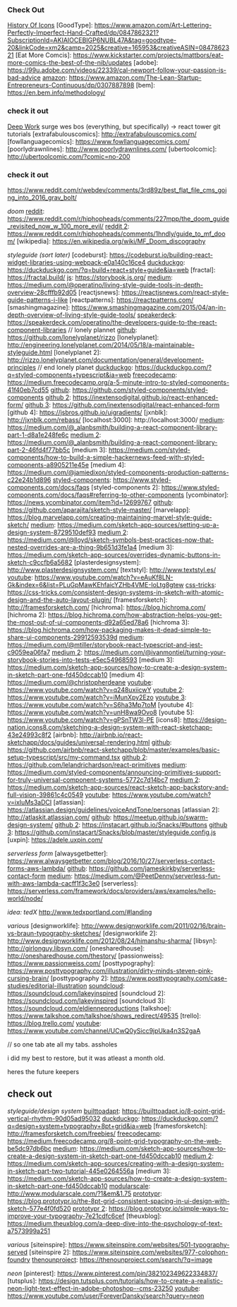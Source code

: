 ### Check Out
[History Of Icons](https://historyoficons.com/)
[GoodType]: https://www.amazon.com/Art-Lettering-Perfectly-Imperfect-Hand-Crafted/dp/0847862321?SubscriptionId=AKIAIOCEBIGP6NUBL47A&tag=goodtype-20&linkCode=xm2&camp=2025&creative=165953&creativeASIN=0847862321
[Eat More Comcis]: https://www.kickstarter.com/projects/mattbors/eat-more-comics-the-best-of-the-nib/updates
[adobe]: https://99u.adobe.com/videos/22339/cal-newport-follow-your-passion-is-bad-advice
[amazon]: https://www.amazon.com/The-Lean-Startup-Entrepreneurs-Continuous/dp/0307887898
[bem]: https://en.bem.info/methodology/

[medium]: https://medium.com/sketch-app-sources/programmers-design-differently-why-i-built-a-css-plugin-for-sketch-3-52a1246305a4
[seesparkbox]: http://codepen.seesparkbox.com/

[smacss]: https://smacss.com/book/
[typeroom]: http://www.typeroom.eu/article/how-francesco-franchi-remodeled-typographic-medium-today
[uigradients]: https://uigradients.com/#AquaMarine
[clubmate]: http://clubmate.fi/oocss-acss-bem-smacss-what-are-they-what-should-i-use/#Block_Element_Modifier_BEM
[csswizardry]: https://csswizardry.com/2013/01/mindbemding-getting-your-head-round-bem-syntax/
[rightfontapp]: https://rightfontapp.com/

[format]: https://www.format.com/magazine/features/design/jaime-derringer-designmilk?utm_campaign=af475c38cf-formatmag_newsletter_2015_12_21&utm_medium=email&utm_source=Format+Magazine&utm_term=0_aebd9a4403-af475c38cf-99789925
[format 2]: https://www.format.com/magazine/guides/build-the-perfect-portfolio-design?utm_source=Format+Magazine&utm_campaign=af475c38cf-formatmag_newsletter_2015_12_21&utm_medium=email&utm_term=0_aebd9a4403-af475c38cf-99789925
[gadgetsin]: http://gadgetsin.com/traditional-mexican-skull-star-wars-characters-by-jose-pulido.htm
[highpulp]: http://highpulp.com/blog/
[makersrow]: https://makersrow.com/blog/2015/12/how-much-money-i-invested-to-launch-my-brand/?utm_source=Maker%27s+Row&utm_campaign=2f0ef6e23d-daily_blog_12_16_financials_of_a_brand_launch&utm_medium=email&utm_term=0_95b47b6ba0-2f0ef6e23d-94481921&mc_cid=2f0ef6e23d&mc_eid=ee16e180ef
[paulminors]: https://paulminors.com/50-hacks-organising-getting-more-done/
[tumblr]: http://layervault.tumblr.com/post/42361566927/progressive-reduction
[tumblr 2]: http://layervault.tumblr.com/post/42442865260/implementing-progressive-reduction
[beautifulpixels]: https://beautifulpixels.com/
[changelog]: https://changelog.com/podcast
[codenewbie]: https://www.codenewbie.org/
[codenewbie 2]: http://discourse.codenewbie.org/t/music-to-code-by/655
[github]: https://gist.github.com/aviflombaum/9d6f7448119bae3a24ee
[github 2]: http://marvelapp.github.io/devices.css/
[keepachangelog]: https://keepachangelog.com/en/1.0.0/
[reddit]: https://www.reddit.com/r/macsetups/
[semver]: https://semver.org/
[thinkful]: https://www.thinkful.com/learn/a-guide-to-using-github-pages/start/existing-project/project-page/new-repo/
[typewolf]: https://www.typewolf.com/site-of-the-day/beyond-this-point
[uifaces]: http://uifaces.com/

[24ways]: https://24ways.org/2015/universal-react/
[24ways 2]: https://24ways.org/2011/front-end-style-guides/
[abduzeedo]: https://abduzeedo.com/soundcloud-redesign-concept?utm_medium=twitter&utm_source=dlvr.it
[addyosmani]: https://addyosmani.com/blog/environment-specific-builds-with-grunt-gulp-or-broccoli/
[avclub]: https://news.avclub.com/animation-software-used-by-futurama-and-studio-ghibli-w-1798245355
[awwwards]: https://www.awwwards.com/trendy-web-color-palettes-and-material-design-color-schemes-tools.html
[clrs]: http://clrs.cc/
[css-tricks]: https://css-tricks.com/bem-101/
[css-tricks 2]: https://css-tricks.com/snippets/css/a-guide-to-flexbox/
[github]: https://markdalgleish.github.io/presentation-build-wars-gulp-vs-grunt/
[github 2]: http://matejlatin.github.io/Gutenberg/
[github 3]: https://github.com/petehunt/react-howto
[hood]: http://hood.ie/intro/#get-started
[materialui]: https://www.materialui.co/
[medium]: https://medium.com/@abynim/silver-flows-joins-invision-faa3dd1fc250
[modularscale]: http://www.modularscale.com/?1,3&em&1.5
[netlify]: https://www.netlify.com/blog/2016/02/24/a-step-by-step-guide-gatsby-on-netlify/?utm_campaign=linkplug&utm_source=linkplug&utm_medium=linkplug&utm_content=linkplug&utm_term=linkplug
[paletton]: http://paletton.com/#uid=75q0T0keGNh4cZr9KUriZE9mQvl
[paulirish]: https://www.paulirish.com/2012/box-sizing-border-box-ftw/
[postcss]: https://postcss.org/
[sitepoint]: https://www.sitepoint.com/three-typography-books-frontend-people-read/
[stackoverflow]: https://stackoverflow.com/questions/16152547/sass-interpolation-of-mixin-function-and-variable-names
[surge]: http://surge.sh/help/getting-started-with-surge
[twitter]: https://twitter.com/dan_abramov/status/684132639633047552
[vimeo]: https://vimeo.com/85170015
[wordpress]: https://cherrypickss.wordpress.com/2014/01/22/git-cheat-sheet/
[youtube]: https://www.youtube.com/watch?v=GhX8iPcDSsI&list=PLECD54527EBCE4021&index=17

[abookapart]: https://abookapart.com/products/designing-for-touch
[addyosmani]: https://addyosmani.com/blog/javascript-style-guides-and-beautifiers/
[css-tricks]: https://css-tricks.com/conditional-media-query-mixins/
[design]: https://design.google/library/tooling/
[github]: https://github.com/getify/You-Dont-Know-JS/blob/master/async%20&%20performance/README.md#you-dont-know-js-async--performance

[lovelypackage]: http://lovelypackage.com/page/2/?s=hot+sauce
[material]: https://material.io/design/color/#color-color-palette
[materializecss]: https://materializecss.com/color.html
[medium]: https://medium.com/@monteiro/13-ways-designers-screw-up-client-presentations-51aaee11e28c
[okaytype]: https://www.okaytype.com/peep/this
[reddit]: https://www.reddit.com/r/bodyweightfitness/comments/z4qjj/batman_bodyweight_workout/
[thatjsdude]: http://www.thatjsdude.com/interview/js2.html
[theharrietseries]: http://www.theharrietseries.com/
[tumblr]: http://mosx.tumblr.com/post/37717342011/my-textexpander-snippets
[underconsideration]: https://www.underconsideration.com/brandnew/archives/friday_likes_133.php#.Vyuf3qMrLMU
[youtube]: https://www.youtube.com/watch?v=xYkz0Ueg0L4


### check it out
[Deep Work](https://www.amazon.com/dp/1455586692/ref=nosim&tag=shabla-20)
surge
wes bos (everything, but specifically) -> react
tower git tutorials
[extrafabulouscomics]: http://extrafabulouscomics.com/
[fowllanguagecomics]: https://www.fowllanguagecomics.com/
[poorlydrawnlines]: http://www.poorlydrawnlines.com/
[ubertoolcomic]: http://ubertoolcomic.com/?comic=no-200

[build-podcast]: https://build-podcast.com/es2015/
[github]: https://github.com/ericdouglas/ES6-Learning
[github 2]: https://github.com/esnext/es6-spread
[medium]: https://medium.com/ecmascript-2015
[ponyfoo]: https://ponyfoo.com/articles/es6-spread-and-butter-in-depth
[repitsupply]: https://www.repitsupply.com/collections/all

[creativelive]: https://www.creativelive.com/class/how-design-live
[duckduckgo]: https://duckduckgo.com/?q=%22css+is+like+sex%22+vimeo&ia=web
[facebook]: https://www.facebook.com/usemuzli/videos/1113607865368580/?utm_source=designernews
[peeky]: https://peeky.com/about/pricing/
[shawnblanc]: https://shawnblanc.net/2016/02/havilah-cunnington-permission-to-be-creative/


### check it out
[abduzeedo]: https://abduzeedo.com/copordrop-series-bram-vanhaeren?utm_medium=twitter&utm_source=dlvr.it
[abduzeedo 2]: https://abduzeedo.com/perfect-office-pixo-tablet-mount-moon-lunar-globe-and-office-ideas?utm_medium=twitter&utm_source=dlvr.it
[abduzeedo 3]: https://abduzeedo.com/decrypted-savants?utm_medium=twitter&utm_source=dlvr.it
[abduzeedo 4]: https://abduzeedo.com/most-intricate-deck-cards-ever-made?utm_medium=twitter&utm_source=dlvr.it
[frontendhappyhour]: http://frontendhappyhour.com/
[photoshoproadmap]: https://photoshoproadmap.com/retro-80s-vhs-style-text-effect-2/
[retrosupply]: https://www.retrosupply.co/blogs/retrosupply-blog/retro-vintage-photoshop-tutorials
[johnpolacek]: http://johnpolacek.com/content-display-patterns/
[responsivewebdesign]: https://responsivewebdesign.com/podcast/
[simplebits]: http://work.simplebits.com/
[sitepoint]: https://www.sitepoint.com/results-ultimate-css-survey/


[digitalartsonline]: https://www.digitalartsonline.co.uk/tutorials/adobe-illustrator/create-repeating-patterns-for-skate-deck-art/#11
[github]: https://github.com/petehunt/react-howto#learning-react-itself
[wekeeptheotherbadmenfromthedoor]: http://www.wekeeptheotherbadmenfromthedoor.com/

[github]: https://daneden.github.io/Toast/
[nicolasgallagher]: http://nicolasgallagher.com/about-html-semantics-front-end-architecture/
[youtube]: https://www.youtube.com/watch?v=C4z_9F6nfS8
[youtube 2]: https://www.youtube.com/watch?v=IKFq2cSbQ4Q
[youtube 3]: https://www.youtube.com/watch?v=JCHUAHohotA

[bjango]: https://bjango.com/articles/
[daneden]: https://daneden.me/
[egghead]: https://egghead.io/lessons/javascript-parenting-in-gif-loop-coder
[firstwefeast]: https://firstwefeast.com/drink/10-essential-portland-coffee-shops/
[glitch]: https://glitch.com/edit/#!/serious-thing
[medium]: https://medium.com/building-a-component-library
[nodeschool]: https://nodeschool.io/#workshoppers
[reddit]: https://www.reddit.com/r/userexperience/comments/4u547t/ux_professionals_what_is_your_daytoday_like_at/
[seesparkbox]: http://codepen.seesparkbox.com/#august
[travandlos]: http://www.travandlos.com/
[tylermcginnis]: https://tylermcginnis.com/courses/
[uxdesign]: https://uxdesign.cc/identity-crisis-designer-job-titles-1ae086c796de?ref=webdesignernews.com

[achewood]: http://www.achewood.com/index.php?date=01012016
[alextrochut]: http://alextrochut.com/project/penguin-galaxy/
[code-cartoons]: https://code-cartoons.com/a-cartoon-intro-to-redux-3afb775501a6
[code-cartoons 2]: https://code-cartoons.com/a-cartoon-intro-to-facebook-s-relay-part-3-9d8fcf8db670
[css3beziercurve]: http://www.css3beziercurve.net/
[easings]: https://easings.net/
[fuckdropdowns]: http://www.fuckdropdowns.com/
[graphicburger]: https://graphicburger.com/
[instagram]: https://www.instagram.com/seblester/
[jsbin]: http://jsbin.com/jajamiy/7/edit?html,js,console,output
[macworld]: http://hints.macworld.com/article.php?story=2001110610290643
[reddit]: https://www.reddit.com/r/bestofnetflix/
[typography]: https://discover.typography.com/theme/barrel-proof/
https://www.reddit.com/r/webdev/comments/3rd89z/best_flat_file_cms_going_into_2016_grav_bolt/



_doom_
[reddit]: https://www.reddit.com/r/hiphopheads/comments/227mpp/the_doom_guide_revisited_now_w_100_more_evil/
[reddit 2]: https://www.reddit.com/r/hiphopheads/comments/1hndly/guide_to_mf_doom/
[wikipedia]: https://en.wikipedia.org/wiki/MF_Doom_discography

_styleguide (sort later)_
[codeburst]: https://codeburst.io/building-react-widget-libraries-using-webpack-e0a140c16ce4
[duckduckgo]: https://duckduckgo.com/?q=build+react+style+guide&ia=web
[fractal]: https://fractal.build/
[js]: https://storybook.js.org/
[medium]: https://medium.com/@operatino/living-style-guide-tools-in-depth-overview-28cfffb92d05
[reactjsnews]: https://reactjsnews.com/react-style-guide-patterns-i-like
[reactpatterns]: https://reactpatterns.com/
[smashingmagazine]: https://www.smashingmagazine.com/2015/04/an-in-depth-overview-of-living-style-guide-tools/
[speakerdeck]: https://speakerdeck.com/operatino/the-developers-guide-to-the-react-component-libraries
// lonely plannet
[github]: https://github.com/lonelyplanet/rizzo
[lonelyplanet]: http://engineering.lonelyplanet.com/2014/05/18/a-maintainable-styleguide.html
[lonelyplanet 2]: http://rizzo.lonelyplanet.com/documentation/general/development-principles
// end lonely planet
[duckduckgo]: https://duckduckgo.com/?q=styled-components+typescript&ia=web
[freecodecamp]: https://medium.freecodecamp.org/a-5-minute-intro-to-styled-components-41f40eb7cd55
[github]: https://github.com/styled-components/styled-components
[github 2]: https://inextensodigital.github.io/react-enhanced-form/
[github 3]: https://github.com/inextensodigital/react-enhanced-form
[github 4]: https://jsbros.github.io/uigradients/
[jxnblk]: http://jxnblk.com/rebass/
[localhost:3000]: http://localhost:3000/
[medium]: https://medium.com/@_alanbsmith/building-a-react-component-library-part-1-d8a1e248fe6c
[medium 2]: https://medium.com/@_alanbsmith/building-a-react-component-library-part-2-46fd4f77bb5c
[medium 3]: https://medium.com/styled-components/how-to-build-a-simple-hackernews-feed-with-styled-components-a8905211e45e
[medium 4]: https://medium.com/@jamiedixon/styled-components-production-patterns-c22e24b1d896
[styled-components]: https://www.styled-components.com/docs/faqs
[styled-components 2]: https://www.styled-components.com/docs/faqs#referring-to-other-components
[ycombinator]: https://news.ycombinator.com/item?id=12699767
[github]: https://github.com/aparajita/sketch-style-master/
[marvelapp]: https://blog.marvelapp.com/creating-maintaining-marvel-style-guide-sketch/
[medium]: https://medium.com/sketch-app-sources/setting-up-a-design-system-8729510def93
[medium 2]: https://medium.com/@lloyd/sketch-symbols-best-practices-now-that-nested-overrides-are-a-thing-9b651d3fe1a4
[medium 3]: https://medium.com/sketch-app-sources/overrides-dynamic-buttons-in-sketch-c9ccfb6a5682
[plasterdesignsystem]: http://www.plasterdesignsystem.com/
[textstyl]: http://www.textstyl.es/
[youtube]: https://www.youtube.com/watch?v=eAuKf8LN-Gk&index=6&list=PLuGpMawKEhfaicYZHb4VME-IoLtg8gtew
[css-tricks]: https://css-tricks.com/consistent-design-systems-in-sketch-with-atomic-design-and-the-auto-layout-plugin/
[framesforsketch]: http://framesforsketch.com/
[hichroma]: https://blog.hichroma.com/
[hichroma 2]: https://blog.hichroma.com/how-abstraction-helps-you-get-the-most-out-of-ui-components-d92a65ed78a6
[hichroma 3]: https://blog.hichroma.com/how-packaging-makes-it-dead-simple-to-share-ui-components-29912593539d
[medium]: https://medium.com/@mtiller/storybook-react-typescript-and-jest-c9059ea06fa7
[medium 2]: https://medium.com/@ivanmontiel/turning-your-storybook-stories-into-tests-e5ec54968593
[medium 3]: https://medium.com/sketch-app-sources/how-to-create-a-design-system-in-sketch-part-one-fd450dccab10
[medium 4]: https://medium.com/@christopherdeane
[youtube]: https://www.youtube.com/watch?v=q248uxiicwY
[youtube 2]: https://www.youtube.com/watch?v=iMunXpy2Ezo
[youtube 3]: https://www.youtube.com/watch?v=S6ha3Mp7toM
[youtube 4]: https://www.youtube.com/watch?v=unH8wa9Ovo8
[youtube 5]: https://www.youtube.com/watch?v=gPSnTW3l-PE
[icons8]: https://design-nation.icons8.com/sketching-a-design-system-with-react-sketchapp-43e24993c8f2
[airbnb]: http://airbnb.io/react-sketchapp/docs/guides/universal-rendering.html
[github]: https://github.com/airbnb/react-sketchapp/blob/master/examples/basic-setup-typescript/src/my-command.tsx
[github 2]: https://github.com/lelandrichardson/react-primitives
[medium]: https://medium.com/styled-components/announcing-primitives-support-for-truly-universal-component-systems-5772c7d14bc7
[medium 2]: https://medium.com/sketch-app-sources/react-sketch-app-backstory-and-full-vision-39861c4c0549
[youtube]: https://www.youtube.com/watch?v=ixIuMs3aDCI
[atlassian]: https://atlassian.design/guidelines/voiceAndTone/personas
[atlassian 2]: http://atlaskit.atlassian.com/
[github]: https://meetup.github.io/swarm-design-system/
[github 2]: https://instacart.github.io/Snacks/#buttons
[github 3]: https://github.com/instacart/Snacks/blob/master/styleguide.config.js
[uxpin]: https://adele.uxpin.com/

_serverless form_
[alwaysgetbetter]: https://www.alwaysgetbetter.com/blog/2016/10/27/serverless-contact-forms-aws-lambda/
[github]: https://github.com/jameskirkby/serverless-contact-form
[medium]: https://medium.com/@PeetDenny/serverless-fun-with-aws-lambda-cacff1f3c3e0
[serverless]: https://serverless.com/framework/docs/providers/aws/examples/hello-world/node/

_idea: tedX_
http://www.tedxportland.com/#landing

_various_
[designworklife]: http://www.designworklife.com/2011/02/16/brain-vs-braun-typography-sketches/
[designworklife 2]: http://www.designworklife.com/2012/08/24/himanshu-sharma/
[libsyn]: http://girlonguy.libsyn.com/
[onesharedhouse]: http://onesharedhouse.com/thestory/
[passionweiss]: https://www.passionweiss.com/
[posttypography]: https://www.posttypography.com/illustration/dirty-minds-steven-pink-cursing-brain/
[posttypography 2]: https://www.posttypography.com/case-studies/editorial-illustration
[soundcloud]: https://soundcloud.com/lakeyinspired
[soundcloud 2]: https://soundcloud.com/lakeyinspired
[soundcloud 3]: https://soundcloud.com/eldienneproductions
[talkshoe]: https://www.talkshoe.com/talkshoe/shows_redirect/49535
[trello]: https://blog.trello.com/
[youtube]: https://www.youtube.com/channel/UCwQ0ySicc9jpUka4n3S2gaA

[dev]: https://dev.to/philnash/a-toast-to-es2015-destructuring
[firstwefeast]: https://firstwefeast.com/drink/10-essential-portland-coffee-shops/water-avenue-coffee
[flight64]: https://www.flight64.org/about/
[pugjs]: https://pugjs.org/api/reference.html
[reddit]: https://www.reddit.com/r/macsetups/comments/5tpy7i/macbook_setup_for_a_graphic_designer_and_lego/
[rescuetime]: https://www.rescuetime.com/login?return_to=%2Fdashboard%2Ffor%2Fthe%2Fday%2Fof%2F2017-2-8
[thesweetsetup]: https://thesweetsetup.com/
[thrillist]: https://www.thrillist.com/eat/portland/best-restaurants-portland
[DIY Animation]: https://itunes.apple.com/us/podcast/the-diy-animation-show/id1173350512?mt=2

[addyosmani]: https://addyosmani.com/blog/removing-unused-css/
[codinghorror]: https://blog.codinghorror.com/code-colorizing-and-readability/
[draculatheme]: https://draculatheme.com/sublime/
[github]: https://github.com/sasstools/sass-lint
[jeronbraxton]: http://www.jeronbraxton.com/
[js]: https://js.coach/?search=javascript+scroll
[macsparky]: https://www.macsparky.com/blog/2011/4/20/omnifocus-ninja-tricks-part-2.html
[pinboard]: https://pinboard.in/api/
[reddit]: https://www.reddit.com/r/Leathercraft/comments/1ux03a/tool_guide_for_the_prospective_leatherworker/
[tfaw]: https://www.tfaw.com/Graphic-Novels/Profile/Usagi-Yojimbo-TPB-Vol.-1-Ronin-%28new-Printing%29___436433
[thepodcastersstudio]: http://thepodcastersstudio.com/how-to-setup-a-mix-minus/#more-4264
[uigradients]: https://uigradients.com/#Meridian
[youtube]: https://www.youtube.com/watch?v=au47Ferbxfc

[amazon]: https://www.amazon.com/Cabin-Porn-Inspiration-Quiet-Somewhere/dp/0316378216/ref=zg_bs_173508_10?_encoding=UTF8&psc=1&refRID=B189WT74PADWAVR0P7YK
[audio-technica]: https://blog.audio-technica.com/audio-solutions-question-of-the-week-how-do-i-connect-my-audio-technica-turntable-to-powered-speakers/
[fontofthemonth]: https://fontofthemonth.club/
[lifedev]: https://lifedev.net/2007/02/01/gtd-cheatsheet-the-workflow/
[lifehack]: https://www.lifehack.org/articles/lifehack/gtd-workflow-chart.html
[medium]: https://medium.com/vx-code/react-d3-vx-6f2705d4daf2?platform=hootsuite
[netlify]: https://www.netlify.com/
[ponyfoo]: https://ponyfoo.com/articles/es6-modules-in-depth#import-all-the-things
[reddit]: https://www.reddit.com/r/hiphopheads/comments/2ziaaw/guide_curreny/
[reddit 2]: https://www.reddit.com/r/vinyl/comments/4reid2/beginners_guide_to_vinyl_2016_edition/?st=ispjtagj&sh=e954079a
[startupsventurecapital]: https://startupsventurecapital.com/you-are-going-to-switch-to-figma-351dc05c9a33?ref=hackingui

[bigcartel]: https://danidiez.bigcartel.com/product/dani-diez-s-inktober-book
[districtmagazine]: http://districtmagazine.ie/
[egghead]: https://egghead.io/
[github]: https://github.com/prettier/prettier
[graph]: https://www.graph.cool/docs/
[js]: https://risingstars2016.js.org/
[ponyfoo]: https://ponyfoo.com/articles/es6-promises-in-depth
[thenounproject]: https://thenounproject.com/search/?q=database%20server
[typewolf]: https://www.typewolf.com/site-of-the-day/district-magazine
[webtask]: https://webtask.io/slack
[youtube]: https://www.youtube.com/playlist?list=PLn2e1F9Rfr6kwLZy5BkIde_Gvm0ytB61L
[zeit]: https://zeit.co/tv#zeit-day-sf-2017

[brendastorer]: http://brendastorer.com/presentations/2017-10-CSSDevConf/assets/player/KeynoteDHTMLPlayer.html#50
[co]: https://rachelandrew.co.uk/archives/2016/04/12/flexible-sized-grids-with-auto-fill-and-minmax/
[csswizardry]: https://csswizardry.com/2014/10/the-specificity-graph/
[github]: https://github.com/daneden/daneden.me/commit/8ec584129c5aaf2dc96a1d9b04184a38e27a4d0f#diff-d680e8a854a7cbad6d490c445cba2eba
[tympanus]: https://tympanus.net/codrops/css_reference/grid/#section_grid-template-areas
[wikia]: http://channel101.wikia.com/wiki/Story_Structure_102:_Pure,_Boring_Theory
[youtube]: https://www.youtube.com/watch?v=viP9_1swCrY
[youtube 2]: https://www.youtube.com/watch?v=2x1xBg-rcFk&list=PLbMPtxqeCWAUDRDGrcKhhswLi1puILhy3&index=3
[youtube 3]: https://www.youtube.com/watch?v=u6DDCA0GwU4&list=WL&index=5

[aerotwist]: https://aerotwist.com/blog/flip-your-animations/
[atalkaday]: http://www.atalkaday.com/talks/2017/12/7/104-jared-spool-beyond-the-ux-tipping-point
[carloscuesta]: https://gitmoji.carloscuesta.me/
[css-tricks]: https://css-tricks.com/animating-layouts-with-the-flip-technique/
[davidwalsh]: https://davidwalsh.name/sass-color-variables-dont-suck
[freecodecamp]: https://medium.freecodecamp.org/a-look-back-at-the-state-of-javascript-in-2017-a5b7f562e977
[github]: https://github.com/joshwcomeau/react-flip-move
[github 2]: https://github.com/davidkpiano
[hugogiraudel]: https://hugogiraudel.com/2013/07/15/understanding-sass-lists/
[javascriptair]: https://javascriptair.com/
[kentcdodds]: https://kentcdodds.com/links/
[medium]: https://medium.com/@patrickbrouwer/why-i-am-building-spiritjs-9f4fbe1f2f9c
[muz]: https://medium.muz.li/what-are-how-to-create-personas-step-by-step-guidelines-of-everything-49357da2cb59
[newmediacampaigns]: https://www.newmediacampaigns.com/blog/refactoring-react-components-to-es6-classes
[rachelnabors]: https://courses.rachelnabors.com/courses/practical-cartooning/lectures/93752
[slack]: https://slack.engineering/rebuilding-slack-com-b124c405c193
[soundcloud]: https://soundcloud.com/iamblackbear/tracks
[spiritapp]: https://spiritapp.io/
[twitter]: https://twitter.com/@davidkpiano
[youtube]: https://www.youtube.com/watch?v=5kK71t-I-2w&list=WL&index=6

[builttoadapt]: https://builttoadapt.io/intro-to-the-8-point-grid-system-d2573cde8632
[builttoadapt 2]: https://builttoadapt.io/8-point-grid-vertical-rhythm-90d05ad95032
[material]: https://material.io/design/introduction/#principles
[medium]: https://medium.com/sketch-app-sources/8-point-soft-grids-in-sketch-e8f1d5ca2cd4
[sketchshortcuts]: http://sketchshortcuts.com/
[spec]: https://spec.fm/specifics/8-pt-grid

[alistapart]: https://alistapart.com/article/using-responsive-images-now
[alistapart 2]: https://alistapart.com/article/responsive-images-in-practice
[alistapart 3]: https://alistapart.com/d/407/demo/status-quo.html
[chromaticqa]: https://www.chromaticqa.com/?utm_source=Chromatic+Early+Access&utm_campaign=6657c9fcf6-EMAIL_CAMPAIGN_2017_11_21&utm_medium=email&utm_term=0_57e599f726-6657c9fcf6-86377425
[cssgrid]: https://cssgrid.io/
[gatsbyjs]: https://www.gatsbyjs.org/blog/
[graphcms]: https://graphcms.com/
[medium]: https://medium.com/@dwalsh.sdlr/gatsby-apollo-graphcool-netlify-the-webs-promised-land-6dd510efbd72
[monocle]: https://monocle.com/shop/books/travel-guides/the-monocle-travel-guide-tokyo/
[rcharlie]: http://www.rcharlie.com/#projects
[reddit]: https://www.reddit.com/r/hiphopheads/comments/2ziaaw/guide_curreny/
[simplicitybliss]: https://simplicitybliss.com/essential-omnifocus-posts-cb5d7fd4bbd6
[speakerdeck]: https://speakerdeck.com/vjeux/react-css-in-js
[stateofjs]: https://stateofjs.com/
[tailwindcss]: https://tailwindcss.com/docs/what-is-tailwind/
[youtube]: https://www.youtube.com/watch?v=22XKtBjbEvU
[zeitguide]: https://zeitguide.com/

[duncantrussell]: http://www.duncantrussell.com/
[egghead]: https://egghead.io/courses/build-a-blog-with-react-and-markdown-using-gatsby
[frankchimero]: https://frankchimero.com/writing/everything-easy-is-hard-again/
[madeformasses]: https://www.madeformasses.com/
[now]: https://vx-demo.now.sh/gradients
[reddit]: https://www.reddit.com/r/bodegaboys/comments/5rhr3x/a_somewhat_definitive_list_of_the_bodega_boys/
[sidebar]: https://sidebar.io/
[studiorubric]: https://www.studiorubric.co/
[tutvid]: https://tutvid.com/
[slides]: http://slides.com/davidkhourshid/flipping#/26
[chrisoatley]: https://chrisoatley.com/how-to-write-a-comic-book-script/

[chrispiascik]: https://www.chrispiascik.com/2016/01/goddamnit-youve-got-to-be-kind/
[designcode]: https://designcode.io/angle
[duckduckgo]: https://duckduckgo.com/?q=bear+knee+tattoo&iar=images&iax=images&ia=images&iai=https%3A%2F%2Fs-media-cache-ak0.pinimg.com%2F564x%2F78%2F80%2F43%2F788043554ff7734755cf510eaf3024a6.jpg
[inverseculture]: https://inverseculture.com/blogs/hip-hop-historicals/the-evolution-of-fashion-in-hip-hop-1990-1999
[pablostanley]: https://www.pablostanley.com/
[pencilkings]: https://www.pencilkings.com/podcast-home/
[plantapp]: https://plantapp.io/#pricing
[proko]: http://www.proko.com/library/#.W2Kg_BpKjCM
[sketchtogether]: http://sketchtogether.io/
[toonboxstudio]: https://toonboxstudio.com/courses
[twitter]: https://twitter.com/hashtag/KanyeMadnessBracket?src=hash
[wordpress]: https://livingbeyondsentences.wordpress.com/2013/08/12/the-only-proof-he-needed-for-the-existence-of-god-was-music/

[heavybit]: https://www.heavybit.com/library/podcasts/jamstack-radio/ep-27-api-documentation-with-readme-and-netlify/
[manifold]: https://blog.manifold.co/why-manifold-uses-an-8pt-grid-b068e9287ba9
[medium]: https://medium.com/sketch-app-sources/8-point-soft-grids-in-sketch-e8f1d5ca2cd4
[spec]: https://spec.fm/
[github]: https://github.com/collections/pixel-art-tools
[myshopify]: https://surgeon-studios.myshopify.com/pages/developments-partnerships
[rightfontapp]: https://rightfontapp.com/
[twitter]: https://twitter.com/hellodustinlee

[bkl]: http://www.bkl.mn/work
[bouncejs]: http://bouncejs.com/
[codekoalas]: https://codekoalas.com/blog/configure-eslint-prettier-and-flow-vs-code-react-development
[dribbble]: https://dribbble.com/shots/3283359-CAMMO-SVG-App-Auto-Layout-Tutorial/attachments/707157
[gatsbyjs]: https://www.gatsbyjs.org/blog/2018-03-29-migration-from-wordpress-to-gatsby/
[gatsbymanor]: https://www.gatsbymanor.com/
[html5up]: https://html5up.net/
[jeremey]: https://jeremey.blog/gatsby-photo/#4
[medium]: https://medium.com/@_bklmn/autolayout-in-sketch-f231e45f7510
[medium 2]: https://medium.com/@UnicornAgency/jamstack-pwa-lets-build-a-polling-app-with-gatsby-js-firebase-and-styled-components-pt-1-78a03a633092
[paulirish]: https://www.paulirish.com/2012/box-sizing-border-box-ftw/
[syntax]: https://syntax.fm/show/004/javascript-tooling
[youtube]: https://www.youtube.com/watch?v=qxuu5CwGTlM&t=319s
[youtube 2]: https://www.youtube.com/watch?v=Kl-5nRM3EoM
[youtube 3]: https://www.youtube.com/watch?v=xxxvcTl9AA0&index=4&list=PLWlUJU11tp4deQOnSFNn_ekpS9GA5_7yP

[elpassion]: https://blog.elpassion.com/principle-4-little-tricks-to-share-your-idea-in-an-effective-prototype-e73bd323899c
[medium]: https://medium.com/swlh/designers-guide-to-prototyping-in-principle-4664e9930bef
[parceljs]: https://parceljs.org/
[principleformac]: http://principleformac.com/index.html
[prototypr]: https://blog.prototypr.io/prototyping-with-sketch-principle-4b88f50a0a85
[prototypr 2]: https://blog.prototypr.io/building-an-interactive-prototype-comparing-principle-craft-by-invision-and-framer-f89896cf16a3
[prototypr 3]: https://blog.prototypr.io/
[styled-components]: https://www.styled-components.com/
[tested]: https://www.tested.com/art/makers/462998-filmmaker-casey-neistats-box-organization-system/
[twitter]: https://twitter.com/jaffathecake/status/999610181452533760

[fast]: https://fast.com/
[helioscopepdx]: http://helioscopepdx.com/
[traceygrady]: http://www.traceygrady.com/graphic-design/design-checklist-what-clients-should-provide-their-designer
[youtube]: https://www.youtube.com/watch?v=Q-kVMX5AIvA


//
so one tab ate all my tabs. assholes

i did my best to restore, but it was atleast a month old.

heres the future keepers

## check out

_styleguide/design system_
[builttoadapt]: https://builttoadapt.io/8-point-grid-vertical-rhythm-90d05ad95032
[duckduckgo]: https://duckduckgo.com/?q=design+system+typography+8pt+grid&ia=web
[framesforsketch]: http://framesforsketch.com/freebies/
[freecodecamp]: https://medium.freecodecamp.org/8-point-grid-typography-on-the-web-be5dc97db6bc
[medium]: https://medium.com/sketch-app-sources/how-to-create-a-design-system-in-sketch-part-one-fd450dccab10
[medium 2]: https://medium.com/sketch-app-sources/creating-with-a-design-system-in-sketch-part-two-tutorial-445e0264556a
[medium 3]: https://medium.com/sketch-app-sources/how-to-create-a-design-system-in-sketch-part-one-fd450dccab10
[modularscale]: http://www.modularscale.com/?1&em&1.75
[prototypr]: https://blog.prototypr.io/the-8pt-grid-consistent-spacing-in-ui-design-with-sketch-577e4f0fd520
[prototypr 2]: https://blog.prototypr.io/simple-ways-to-improve-your-typography-7e21cdfc6cef
[theuxblog]: https://medium.theuxblog.com/a-deep-dive-into-the-psychology-of-text-a7573999a251


_various_
[siteinspire]: https://www.siteinspire.com/websites/501-typography-served
[siteinspire 2]: https://www.siteinspire.com/websites/977-colophon-foundry
[thenounproject]: https://thenounproject.com/search/?q=image

[digitaltrends]: https://www.digitaltrends.com/home-theater/how-to-rip-a-dvd-or-blu-ray-movie/
[reddit]: https://www.reddit.com/r/cordcutters/comments/46uohb/method_for_ripping_blurays_and_dvds_to_pc_and/
[reddit 2]: https://www.reddit.com/r/cordcutters/comments/4hyb50/creating_or_buying_nas/
[sixcolors]: https://sixcolors.com/post/2015/01/how-i-rip-dvds-and-blu-rays/

[asianefficiency]: http://www.asianefficiency.com/technology/omnifocus-waiting/
[simplicitybliss]: https://simplicitybliss.com/search-and-open-omnifocus-projects-enhanced-with-alfred-9f8c600d42cd

[fizzle]: https://fizzle.co/courses/journal
[fizzle 2]: https://fizzle.co/answers
[fizzle 3]: https://fizzle.co/sparkline/2-experts-share-exactly-how-to-use-a-productivity-journal-increase-productivity-by-23-fs099
[fizzle 4]: https://fizzle.co/library/fizzle-guided-tour

_neon_
[pinterest]: https://www.pinterest.com/pin/382102349622334837/
[tutsplus]: https://design.tutsplus.com/tutorials/how-to-create-a-realistic-neon-light-text-effect-in-adobe-photoshop--cms-23250
[youtube]: https://www.youtube.com/user/ForeverDansky/search?query=neon


